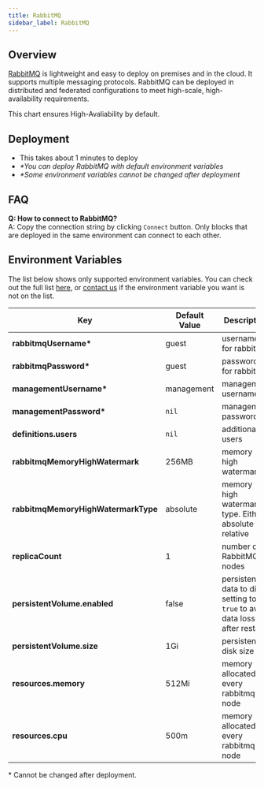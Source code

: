 ```yaml
---
title: RabbitMQ
sidebar_label: RabbitMQ
---
```


## Overview

[RabbitMQ](https://www.rabbitmq.com/) is lightweight and easy to deploy on premises and in the cloud. It supports multiple messaging protocols. RabbitMQ can be deployed in distributed and federated configurations to meet high-scale, high-availability requirements.

This chart ensures High-Avaliability by default.

## Deployment

- This takes about 1 minutes to deploy
- *\*You can deploy RabbitMQ with default environment variables*
- *\*Some environment variables cannot be changed after deployment*

## FAQ

**Q: How to connect to RabbitMQ?**  
A: Copy the connection string by clicking `Connect` button. Only blocks that are deployed in the same environment can connect to each other.

## Environment Variables

The list below shows only supported environment variables. You can check out the full list [here](https://github.com/kintohub/kinto-catalog/tree/master/rabbitmq#configuration), or [contact us](https://discord.gg/QVgqWuw) if the environment variable you want is not on the list.

| Key        | Default Value           | Description  |
| ---  | --- | --- |
| **rabbitmqUsername\*** |  guest | username for rabbitmq |
| **rabbitmqPassword\*** |  guest | password for rabbitmq |
| **managementUsername\*** |  management | management username |
| **managementPassword\*** |  `nil` | management password |
| **definitions.users** |  `nil` | additional users |
| **rabbitmqMemoryHighWatermark** | 256MB |  memory high watermark |
| **rabbitmqMemoryHighWatermarkType** | absolute |  memory high watermark type. Either absolute or relative |
| **replicaCount** |  1  |  number of RabbitMQ nodes |
| **persistentVolume.enabled** |  false  |  persistence data to disk. setting to `true` to avoid data loss after restart |
| **persistentVolume.size** |  1Gi  |  persistence disk size |
| **resources.memory** | 512Mi | memory allocated to every rabbitmq node |
| **resources.cpu** | 500m | memory allocated to every rabbitmq node |

\* Cannot be changed after deployment.
